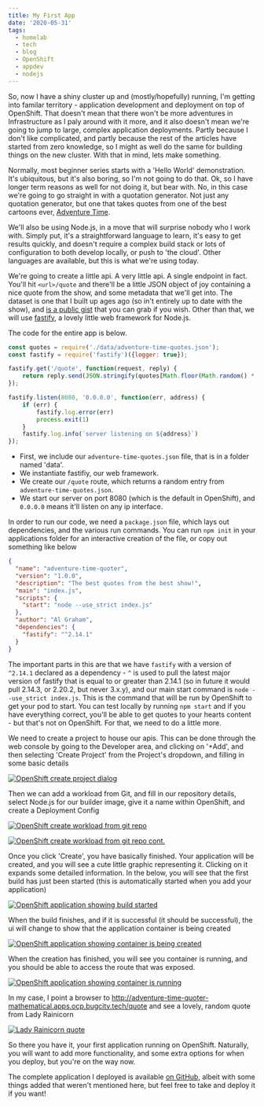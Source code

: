```yaml
---
title: My First App
date: '2020-05-31'
tags:
  - homelab
  - tech
  - blog
  - OpenShift
  - appdev
  - nodejs
---
```

So, now I have a shiny cluster up and (mostly/hopefully) running, I'm getting into familar territory - application development and deployment on top of OpenShift. That doesn't mean that there won't be more adventures in Infrastructure as I paly around with it more, and it also doesn't mean we're going to jump to large, complex application deployments. Partly because I don't like complicated, and partly because the rest of the articles have started from zero knowledge, so I might as well do the same for building things on the new cluster. With that in mind, lets make something.

Normally, most beginner series starts with a 'Hello World' demonstration. It's ubiquitous, but it's also boring, so I'm not going to do that. Ok, so I have longer term reasons as well for not doing it, but bear with. No, in this case we're going to go straight in with a quotation generator. Not just any quotation generator, but one that takes quotes from one of the best cartoons ever, [Adventure Time](https://en.wikipedia.org/wiki/Adventure_Time).

We'll also be using Node.js, in a move that will surprise nobody who I work with. Simply put, it's a straightforward language to learn, it's easy to get results quickly, and doesn't require a complex build stack or lots of configuration to both develop locally, or push to 'the cloud'. Other languages are available, but this is what we're using today.

We're going to create a little api. A very little api. A single endpoint in fact. You'll hit `<url>/quote` and there'll be a little JSON object of joy containing a nice quote from the show, and some metadata that we'll get into. The dataset is one that I built up ages ago (so in't entirely up to date with the show), and [is a public gist](https://gist.github.com/TinyExplosions/520aa19f18d4b33b61cccd46ca1e537a) that you can grab if you wish. Other than that, we will use [fastify](https://www.fastify.io), a lovely little web framework for Node.js.

The code for the entire app is below.

```js
const quotes = require('./data/adventure-time-quotes.json');
const fastify = require('fastify')({logger: true});

fastify.get('/quote', function(request, reply) {
    return reply.send(JSON.stringify(quotes[Math.floor(Math.random() * quotes.length)]));
});

fastify.listen(8080, '0.0.0.0', function(err, address) {
    if (err) {
        fastify.log.error(err)
        process.exit(1)
    }
    fastify.log.info(`server listening on ${address}`)
});
```

* First, we include our `adventure-time-quotes.json` file, that is in a folder named 'data'.
* We instantiate fastifiy, our web framework.
* We create our `/quote` route, which returns a random entry from `adventure-time-quotes.json`.
* We start our server on port 8080 (which is the default in OpenShift), and `0.0.0.0` means it'll listen on any ip interface.

In order to run our code, we need a `package.json` file, which lays out dependencies, and the various run commands. You can run `npm init` in your applications folder for an interactive creation of the file, or copy out something like below

```json
{
  "name": "adventure-time-quoter",
  "version": "1.0.0",
  "description": "The best quotes from the best show!",
  "main": "index.js",
  "scripts": {
    "start": "node --use_strict index.js"
  },
  "author": "Al Graham",
  "dependencies": {
    "fastify": "^2.14.1"
  }
}
```

The important parts in this are that we have `fastify` with a version of `^2.14.1` declared as a dependency - `^` is used to pull the latest major version of fastify that is equal to or greater than 2.14.1 (so in future it would pull 2.14.3, or 2.20.2, but never 3.x.y), and our main start command is `node --use_strict index.js`. This is the command that will be run by OpenShift to get your pod to start. You can test locally by running `npm start` and if you have everything correct, you'll be able to get quotes to your hearts content - but that's not on OpenShift. For that, we need to do a little more.

We need to create a project to house our apis. This can be done through the web console by going to the Developer area, and clicking on '+Add', and then selecting 'Create Project' from the Project's dropdown, and filling in some basic details

[![OpenShift create project dialog](/images/new-app-1.png)](/images/new-app-1.png)

Then we can add a workload from Git, and fill in our repository details, select Node.js for our builder image, give it a name within OpenShift, and create a Deployment Config

[![OpenShift create workload from git repo](/images/new-app-2.png)](/images/new-app-2.png)

[![OpenShift create workload from git repo cont.](/images/new-app-3.png)](/images/new-app-3.png)

Once you click 'Create', you have basically finished. Your application will be created, and you will see a cute little graphic representing it. Clicking on it expands some detailed information. In the below, you will see that the first build has just been started (this is automatically started when you add your application)

[![OpenShift application showing build started](/images/new-app-4.png)](/images/new-app-4.png)

When the build finishes, and if it is successful (it should be successful), the ui will change to show that the application container is being created

[![OpenShift application showing container is being created](/images/new-app-5.png)](/images/new-app-5.png)

When the creation has finished, you will see you container is running, and you should be able to access the route that was exposed.

[![OpenShift application showing container is running](/images/new-app-6.png)](/images/new-app-6.png)

In my case, I point a browser to http://adventure-time-quoter-mathematical.apps.ocp.bugcity.tech/quote and see a lovely, random quote from Lady Rainicorn

[![Lady Rainicorn quote](/images/new-app-7.png)](/images/new-app-7.png)


So there you have it, your first application running on OpenShift. Naturally, you will want to add more functionality, and some extra options for when you deploy, but you're on the way now.

The complete application I deployed is available [on GitHub](https://github.com/TinyExplosions/ocp-quoter), albeit with some things added that weren't mentioned here, but feel free to take and deploy it if you want!
